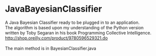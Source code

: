 # JavaBayesianClassifier
A Java Bayesian Classifier ready to be plugged in to an application.<br />
The algorithm is based upon my understanding of the Python version written by Toby Segaran in his book Programming Collective Intelligence.<br />
http://shop.oreilly.com/product/9780596529321.do <br /><br />
The main method is in BayesianClassifier.java

